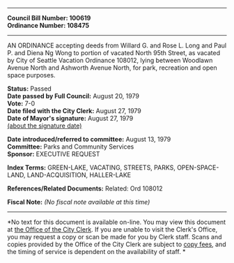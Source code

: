 * * * * *  
  
**Council Bill Number: [](#h0)[](#h2)100619**   
**Ordinance Number: 108475**  
  
* * * * *  
  
AN ORDINANCE accepting deeds from Willard G. and Rose L. Long and Paul P. and Diena Ng Wong to portion of vacated North 95th Street, as vacated by City of Seattle Vacation Ordinance 108012, lying between Woodlawn Avenue North and Ashworth Avenue North, for park, recreation and open space purposes.  
  
**Status:** Passed   
**Date passed by Full Council:** August 20, 1979   
**Vote:** 7-0   
**Date filed with the City Clerk:** August 27, 1979   
**Date of Mayor's signature:** August 27, 1979   
[(about the signature date)](/~public/approvaldate.htm)   
  
  
**Date introduced/referred to committee:** August 13, 1979   
**Committee:** Parks and Community Services   
**Sponsor:** EXECUTIVE REQUEST   
  
**Index Terms:** GREEN-LAKE, VACATING, STREETS, PARKS, OPEN-SPACE-LAND, LAND-ACQUISITION, HALLER-LAKE  
  
**References/Related Documents:** Related: Ord 108012  
  
**Fiscal Note:** *(No fiscal note available at this time)*  
  
* * * * *  
  
*No text for this document is available on-line. You may view this document at [the Office of the City Clerk](http://www.seattle.gov/leg/clerk/contactUs.htm). If you are unable to visit the Clerk's Office, you may request a copy or scan be made for you by Clerk staff. Scans and copies provided by the Office of the City Clerk are subject to [copy fees](http://clerk.seattle.gov/~public/clerkfees.htm), and the timing of service is dependent on the availability of staff. *  
  
  
